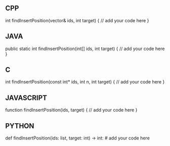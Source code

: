 ## CPP

int findInsertPosition(vector<int>& ids, int target) {
    // add your code here
}

## JAVA

public static int findInsertPosition(int[] ids, int target) {
    // add your code here
}

## C

int findInsertPosition(const int* ids, int n, int target) {
    // add your code here
}

## JAVASCRIPT

function findInsertPosition(ids, target) {
    // add your code here
}

## PYTHON

def findInsertPosition(ids: list, target: int) -> int:
    # add your code here